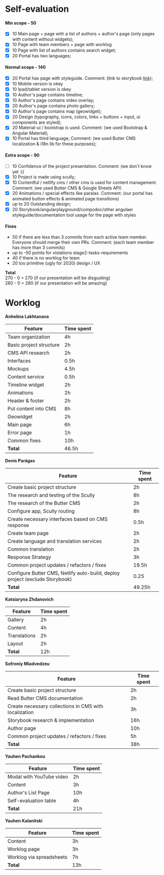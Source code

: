 # Self-evaluation

#### Min scope - 50  
- [x] 10 Main page + page with a list of authors + author's page (only pages with content without widgets);
- [x] 10 Page with team members + page with worklog
- [x] 10 Page with list of authors contains search widget;
- [x] 20 Portal has two languages;
#### Normal scope - 140  
- [x] 20 Portal has page with styleguide. Comment: (link to storybook [link](link));
- [x] 10 Mobile version is okey
- [x] 10 Ipad/tablet version is okey
- [x] 10 Author's page contains timeline;
- [x] 10 Author's page contains video overlay;
- [x] 20 Author's page contains photo gallery;
- [x] 10 Author's page contains map (geowidget);
- [x] 20 Design (typography, icons, colors, links + buttons + input, ui components are styled);
- [x] 20 Material-ui / bootstrap is used. Comment: (we used Bootstrap & Angular Material);
- [x] 10 Portal has third language; Comment: (we used Butter CMS localization & i18n lib for these purposes);
#### Extra scope - 90  
- [ ] 10 Confidence of the project presentation. Comment: (we don't know yet :))
- [x] 10 Project is made using scully;
- [x] 10 Contentful / netlify cms / other cms is used for content management. Comment: (we used Butter CMS & Google Sheets API)
- [x] 20 Animations / special effects like paralax. Comment: (our portal has animated button effects & animated page transitions)
- [x] up to 20 Outstanding design;
- [x] 20 Storybook/angularplayground/compodoc/other angulaer styleguide/documentation tool usage for the page with styles
#### Fines  
- 50 if there are less than 3 commits from each active team member. Everyone should merge their own PRs. Comment: (each team member has more than 3 commits)
- up to -50 points for violations stage2-tasks-requirements
- 40 if there is no worklog for team
- 20 too primitive (ugly for 2020) design / UX

**Total**  
270 - 0 = 270 (if our presentation will be disgusting)  
280 - 0 = 280 (if our presentation will be amazing)  
  
# Worklog  

**Anhelina Lakhtanava**  

Feature | Time spent 
------------ | ------------- 
Team organization | 4h 
Basic project structure | 2h 
CMS API research | 2h 
Interfaces | 0.5h 
Mockups | 4.5h 
Content service | 0.5h 
Timeline widget | 2h 
Animations | 2h 
Header & footer | 2h 
Put content into CMS | 8h 
Geowidget | 2h 
Main page | 6h 
Error page | 1h 
Common fixes | 10h 
**Total** | 46.5h

**Denis Parágas**  

Feature | Time spent 
------------ | ------------- 
Create basic project structure | 2h 
The research and testing of the Scully | 8h 
The research of the Butter CMS | 2h 
Configure app, Scully routing | 8h 
Create necessary interfaces based on CMS response | 0.5h
Create team page | 2h 
Create language and translation services | 2h 
Common translation | 2h 
Response Strategy | 3h 
Common project updates / refactors / fixes | 19.5h
Configure Butter CMS, Netlify auto-build, deploy project (exclude Storybook) | 0.25
**Total** | 49.25h

**Katsiaryna Zhdanovich**  

Feature | Time spent 
------------ | ------------- 
Gallery | 2h 
Content | 4h 
Translations | 2h 
Layout | 2h 
**Total** | 12h

**Sofroniy Miadvedzeu**  

Feature | Time spent 
------------ | ------------- 
Create basic project structure | 2h 
Read Butter CMS documentation | 2h 
Create necessary collections in CMS with localization | 3h 
Storybook research & implementation | 16h 
Author page | 10h
Common project updates / refactors / fixes | 5h
**Total** | 38h


**Yauhen Pachankou**  

Feature | Time spent 
------------ | ------------- 
Modal with YouTube video | 2h 
Content | 3h 
Author's List Page | 10h 
Self-evaluation table | 4h 
**Total** | 21h

**Yauhen Kalanitski**  

Feature | Time spent 
------------ | ------------- 
Content | 3h 
Worklog page | 3h 
Worklog via spreadsheets | 7h 
**Total** | 13h
